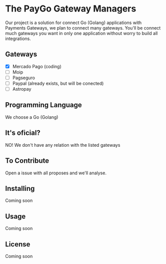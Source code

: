 # The PayGo Gateway Managers

Our project is a solution for connect Go (Golang) applications with Payments Gateways, we plan to connect many gateways. You'll be connect much gateways you want in only one application without worry to build all integrations.

## Gateways
- [x] Mercado Pago (coding)
- [ ] Moip
- [ ] Pagseguro
- [ ] Paypal (already exists, but will be conected)
- [ ] Astropay

## Programming Language
We choose a Go (Golang)

## It's oficial?
NO! We don't have any relation with the listed gateways

## To Contribute
Open a issue with all proposes and we'll analyse.

## Installing
Coming soon

## Usage
Coming soon

## License
Coming soon
